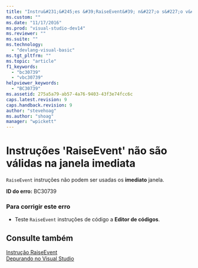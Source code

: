 ```yaml
---
title: "Instru&#231;&#245;es &#39;RaiseEvent&#39; n&#227;o s&#227;o v&#225;lidas na janela imediata | Microsoft Docs"
ms.custom: ""
ms.date: "11/17/2016"
ms.prod: "visual-studio-dev14"
ms.reviewer: ""
ms.suite: ""
ms.technology: 
  - "devlang-visual-basic"
ms.tgt_pltfrm: ""
ms.topic: "article"
f1_keywords: 
  - "bc30739"
  - "vbc30739"
helpviewer_keywords: 
  - "BC30739"
ms.assetid: 275a5a79-ab57-4a76-9403-43f3e74fcc6c
caps.latest.revision: 9
caps.handback.revision: 9
author: "stevehoag"
ms.author: "shoag"
manager: "wpickett"
---
```

# Instru&#231;&#245;es &#39;RaiseEvent&#39; n&#227;o s&#227;o v&#225;lidas na janela imediata
`RaiseEvent` instruções não podem ser usadas os **imediato** janela.  
  
 **ID do erro:** BC30739  
  
### Para corrigir este erro  
  
-   Teste `RaiseEvent` instruções de código a **Editor de códigos**.  
  
## Consulte também  
 [Instrução RaiseEvent](../../visual-basic/language-reference/statements/raiseevent-statement.md)   
 [Depurando no Visual Studio](/visual-studio/debugger/debugging-in-visual-studio)